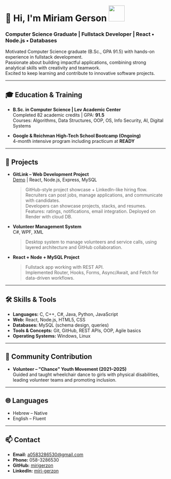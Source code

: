 # 👋 Hi, I'm Miriam Gerson <img src="https://media.giphy.com/media/du3J3cXyzhj75IOgvA/giphy.gif" width="50">

### Computer Science Graduate | Fullstack Developer | React • Node.js • Databases

Motivated Computer Science graduate (B.Sc., GPA 91.5) with hands-on experience in fullstack development.  
Passionate about building impactful applications, combining strong analytical skills with creativity and teamwork.  
Excited to keep learning and contribute to innovative software projects.

---

## 🎓 Education & Training
- **B.Sc. in Computer Science | Lev Academic Center**  
  Completed 82 academic credits | GPA: **91.5**  
  Courses: Algorithms, Data Structures, OOP, OS, Info Security, AI, Digital Systems  

- **Google & Reichman High-Tech School Bootcamp (Ongoing)**  
  4-month intensive program including practicum at **READY**  

---

## 🚀 Projects

- **GitLink – Web Development Project**  
  [Demo](https://gitlink-w7ve.onrender.com) | React, Node.js, Express, MySQL  
  > GitHub-style project showcase + LinkedIn-like hiring flow.  
  Recruiters can post jobs, manage applications, and communicate with candidates.  
  Developers can showcase projects, stacks, and resumes.  
  Features: ratings, notifications, email integration. Deployed on Render with cloud DB.

- **Volunteer Management System**  
  C#, WPF, XML  
  > Desktop system to manage volunteers and service calls, using layered architecture and GitHub collaboration.

- **React + Node + MySQL Project**  
  > Fullstack app working with REST API.  
  Implemented Router, Hooks, Forms, Async/Await, and Fetch for data-driven workflows.

---

## 🛠️ Skills & Tools
- **Languages:** C, C++, C#, Java, Python, JavaScript  
- **Web:** React, Node.js, HTML5, CSS  
- **Databases:** MySQL (schema design, queries)  
- **Tools & Concepts:** Git, GitHub, REST APIs, OOP, Agile basics  
- **Operating Systems:** Windows, Linux  

---

## 🤝 Community Contribution
- **Volunteer – "Chance" Youth Movement (2021–2025)**  
  Guided and taught wheelchair dance to girls with physical disabilities, leading volunteer teams and promoting inclusion.

---

## 🌐 Languages
- Hebrew – Native  
- English – Fluent  

---

## 📫 Contact
- **Email:** a0583286530@gmail.com  
- **Phone:** 058-3286530  
- **GitHub:** [mirigerzon](https://github.com/mirigerzon)  
- **LinkedIn:** [miri-gerzon](https://linkedin.com/in/miri-gerzon-726a78316)
